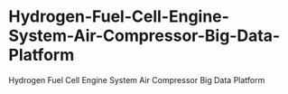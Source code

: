 # Hydrogen-Fuel-Cell-Engine-System-Air-Compressor-Big-Data-Platform
Hydrogen Fuel Cell Engine System Air Compressor Big Data Platform

